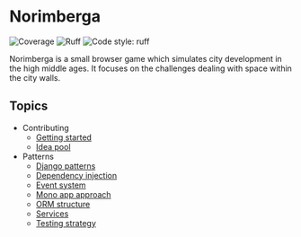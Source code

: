 # Norimberga

![Coverage](https://img.shields.io/badge/coverage-100%25-green)
![Ruff](https://img.shields.io/endpoint?url=https://raw.githubusercontent.com/astral-sh/ruff/main/assets/badge/v2.json)
![Code style: ruff](https://img.shields.io/badge/code%20style-ruff-000000.svg)

Norimberga is a small browser game which simulates city development in the high middle ages. It focuses on the
challenges dealing with space within the city walls.

## Topics

* Contributing
    * [Getting started](docs/contributing/getting_started.md)
    * [Idea pool](docs/contributing/idea_pool.md)
* Patterns
    * [Django patterns](docs/patterns/django_patterns.md)
    * [Dependency injection](docs/patterns/dependency_injection.md)
    * [Event system](docs/patterns/event_system.md)
    * [Mono app approach](docs/patterns/mono_app_approach.md)
    * [ORM structure](docs/patterns/orm_structure.md)
    * [Services](docs/patterns/services.md)
    * [Testing strategy](docs/patterns/testing_strategy.md)
